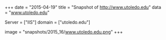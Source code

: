 
+++
date = "2015-04-19"
title = "Snapshot of http://www.utoledo.edu"
data = "www.utoledo.edu"

Server = ["IIS"]
domain = ["utoledo.edu"]

  image = "snapshots/2015_16/www.utoledo.edu.png"
+++
#
